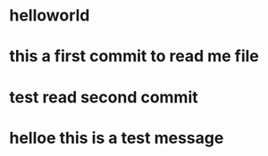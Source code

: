 # helloworld
# this a first commit to read me file
# test read second commit
# helloe this is a test message
